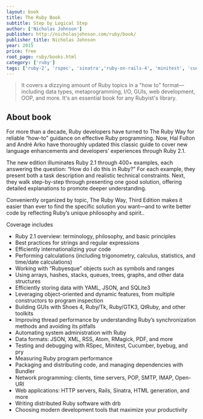 ```yaml
---
layout: book
title: The Ruby Book
subtitle: Step by Logical Step
author: ['Nicholas Johnson']
publisher: http://nicholasjohnson.com/ruby/book/
publisher_title: Nicholas Johnson
year: 2015
price: free
root_page: ruby/books.html
category: ['ruby']
tags: ['ruby-2', 'rspec', 'sinatra','ruby-on-rails-4', 'minitest', 'cucumber', 'byebug', 'pry', 'drb']
---
```



>  It covers a dizzying amount of Ruby topics in a "how to" format—including data types, metaprogramming, I/O, GUIs, web development, OOP, and more. It's an essential book for any Rubyist's library.

## About book

For more than a decade, Ruby developers have turned to The Ruby Way for reliable “how-to” guidance on effective Ruby programming. Now, Hal Fulton and André Arko have thoroughly updated this classic guide to cover new language enhancements and developers’ experiences through Ruby 2.1.

The new edition illuminates Ruby 2.1 through 400+ examples, each answering the question: “How do I do this in Ruby?” For each example, they present both a task description and realistic technical constraints. Next, they walk step-by-step through presenting one good solution, offering detailed explanations to promote deeper understanding.

Conveniently organized by topic, The Ruby Way, Third Edition makes it easier than ever to find the specific solution you want—and to write better code by reflecting Ruby’s unique philosophy and spirit..

Coverage includes

- Ruby 2.1 overview: terminology, philosophy, and basic principles
- Best practices for strings and regular expressions
- Efficiently internationalizing your code
- Performing calculations (including trigonometry, calculus, statistics, and time/date calculations)
- Working with “Rubyesque” objects such as symbols and ranges
- Using arrays, hashes, stacks, queues, trees, graphs, and other data structures
- Efficiently storing data with YAML, JSON, and SQLite3
- Leveraging object-oriented and dynamic features, from multiple constructors to program inspection
- Building GUIs with Shoes 4, Ruby/Tk, Ruby/GTK3, QtRuby, and other toolkits
- Improving thread performance by understanding Ruby’s synchronization methods and avoiding its pitfalls
- Automating system administration with Ruby
- Data formats: JSON, XML, RSS, Atom, RMagick, PDF, and more
- Testing and debugging with RSpec, Minitest, Cucumber, byebug, and pry
- Measuring Ruby program performance
- Packaging and distributing code, and managing dependencies with Bundler
- Network programming: clients, time servers, POP, SMTP, IMAP, Open-URI
- Web applications: HTTP servers, Rails, Sinatra, HTML generation, and more
- Writing distributed Ruby software with drb
- Choosing modern development tools that maximize your productivity